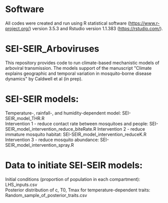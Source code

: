 # Software
All codes were created and run using R statistical software (https://www.r-project.org/) version 3.5.3 and Rstudio version 1.1.383 (https://rstudio.com/).

# SEI-SEIR_Arboviruses
This repository provides code to run climate-based mechanistic models of arboviral transmission. The models support of the manuscript "Climate explains geographic and temporal variation in mosquito-borne disease dynamics" by Caldwell et al (in prep). 

# SEI-SEIR models:
Temperature-, rainfall-, and humidity-dependent model: SEI-SEIR_model_THR.R <br />
Intervention 1 - reduce contact rate between mosquitoes and people: SEI-SEIR_model_intervention_reduce_biteRate.R
Intervention 2 - reduce immature mosquito habitat: SEI-SEIR_model_intervention_reduceK.R
Intervention 3 - reduce mosquito abundance: SEI-SEIR_model_intervention_spray.R

# Data to initiate SEI-SEIR models:
Initial conditions (proportion of population in each compartment): LHS_inputs.csv <br />
Posterior distribution of c, T0, Tmax for temperature-dependent traits: Random_sample_of_posterior_traits.csv 
